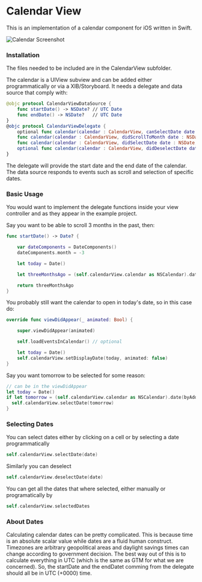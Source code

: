 # Calendar View #

This is an implementation of a calendar component for iOS written in Swift.

![Calendar Screenshot](http://s15.postimg.org/b2hmailwr/Screen_Shot_2016_04_11_at_15_52_16_2.png)

### Installation

The files needed to be included are in the CalendarView subfolder.

The calendar is a UIView subview and can be added either programmatically or via a XIB/Storyboard. It needs a delegate and data source that comply with:

```Swift
@objc protocol CalendarViewDataSource {
    func startDate() -> NSDate? // UTC Date
    func endDate() -> NSDate?   // UTC Date
}
@objc protocol CalendarViewDelegate {
    optional func calendar(calendar : CalendarView, canSelectDate date : NSDate) -> Bool
    func calendar(calendar : CalendarView, didScrollToMonth date : NSDate) -> Void
    func calendar(calendar : CalendarView, didSelectDate date : NSDate, withEvents events: [EKEvent]) -> Void
    optional func calendar(calendar : CalendarView, didDeselectDate date : NSDate) -> Void
}
```

The delegate will provide the start date and the end date of the calendar. The data source responds to events such as scroll and selection of specific dates.

### Basic Usage

You would want to implement the delegate functions inside your view controller and as they appear in the example project.

Say you want to be able to scroll 3 months in the past, then:

```Swift
func startDate() -> Date? {

    var dateComponents = DateComponents()
    dateComponents.month = -3

    let today = Date()

    let threeMonthsAgo = (self.calendarView.calendar as NSCalendar).date(byAdding: dateComponents, to: today, options: NSCalendar.Options())

    return threeMonthsAgo
}
```

You probably still want the calendar to open in today's date, so in this case do:

```Swift
override func viewDidAppear(_ animated: Bool) {

    super.viewDidAppear(animated)

    self.loadEventsInCalendar() // optional

    let today = Date()
    self.calendarView.setDisplayDate(today, animated: false)        
}
```

Say you want tomorrow to be selected for some reason:

```Swift
// can be in the viewDidAppear
let today = Date()
if let tomorrow = (self.calendarView.calendar as NSCalendar).date(byAdding: tomorrowComponents, to: today, options: NSCalendar.Options()) {
  self.calendarView.selectDate(tomorrow)
}
```

### Selecting Dates

You can select dates either by clicking on a cell or by selecting a date programmatically

```Swift
self.calendarView.selectDate(date)
```

Similarly you can deselect

```Swift
self.calendarView.deselectDate(date)
```

You can get all the dates that where selected, either manually or programatically by

```Swift
self.calendarView.selectedDates
```

### About Dates

Calculating calendar dates can be pretty complicated. This is because time is an absolute scalar value while dates are a fluid human construct. Timezones are arbitrary geopolitical areas and daylight savings times can change according to government decision. The best way out of this is to calculate everything in UTC (which is the same as GTM for what we are concerned). So, the startDate and the endDatet comming from the delegate should all be in UTC (+0000) time.
